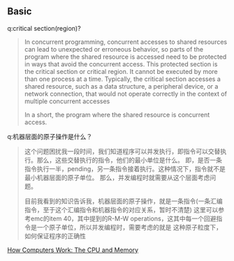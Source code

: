## Basic

q:critical section(region)?
>In concurrent programming, concurrent accesses to shared resources can lead to unexpected or erroneous behavior, so parts of the program where the shared resource is accessed need to be protected in ways that avoid the concurrent access. This protected section is the critical section or critical region. It cannot be executed by more than one process at a time. Typically, the critical section accesses a shared resource, such as a data structure, a peripheral device, or a network connection, that would not operate correctly in the context of multiple concurrent accesses
>
>In a short, the program where the shared resource is concurrent access.

q:机器层面的原子操作是什么？
>这个问题困扰我一段时间，我们知道程序可以并发执行，即指令可以交替执行。那么，这些交替执行的指令，他们的最小单位是什么。
即，是否一条指令执行一半，pending，另一条指令接着执行。这种情况下，指令就不是最小机器层面的原子单位。
那么，并发编程时就需要从这个层面考虑问题。
>
>目前我看到的知识告诉我，机器层面的原子操作，就是一条指令(一条汇编指令，至于这个汇编指令和机器指令的对应关系，暂时不清楚)
这里可以参考emc的item 40，其中提到的R-M-W operations，这其中每一个回避指令是一个原子单位，所以并发编程时，需要考虑的就是
这种原子粒度下，如何保证程序的正确性

[How Computers Work: The CPU and Memory](https://homepage.cs.uri.edu/faculty/wolfe/book/Readings/Reading04.htm)